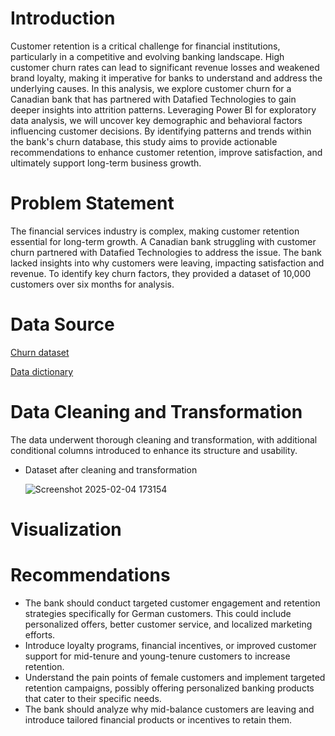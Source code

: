 # Introduction 
Customer retention is a critical challenge for financial institutions, particularly in a competitive and evolving banking landscape. High customer churn rates can lead to significant revenue losses and weakened brand loyalty, making it imperative for banks to understand and address the underlying causes. In this analysis, we explore customer churn for a Canadian bank that has partnered with Datafied Technologies to gain deeper insights into attrition patterns. Leveraging Power BI for exploratory data analysis, we will uncover key demographic and behavioral factors influencing customer decisions. By identifying patterns and trends within the bank's churn database, this study aims to provide actionable recommendations to enhance customer retention, improve satisfaction, and ultimately support long-term business growth.


# Problem Statement
The financial services industry is complex, making customer retention essential for long-term growth. A Canadian bank struggling with customer churn partnered with Datafied Technologies to address the issue. The bank lacked insights into why customers were leaving, impacting satisfaction and revenue. To identify key churn factors, they provided a dataset of 10,000 customers over six months for analysis.

# Data Source 
[Churn dataset](https://docs.google.com/spreadsheets/d/1uaklnnc7yeQFgHBR4cP9w91QJcUypdRZWud-MMk8FQM/edit?usp=sharing)

[Data dictionary](https://docs.google.com/document/d/1LujgftXUBdd7fEscYFml0meJq6xdREsph_pw--PRMeU/edit?usp=sharing)

# Data Cleaning and Transformation
The data underwent thorough cleaning and transformation, with additional conditional columns introduced to enhance its structure and usability.
- Dataset after cleaning and transformation

  ![Screenshot 2025-02-04 173154](https://github.com/user-attachments/assets/a8c2f015-902e-40fc-9f6e-69e19e9896c1)

# Visualization

# Recommendations
- The bank should conduct targeted customer engagement and retention strategies specifically for German customers. This could include personalized offers, better customer service, and localized marketing efforts.
-  Introduce loyalty programs, financial incentives, or improved customer support for mid-tenure and young-tenure customers to increase retention.
-  Understand the pain points of female customers and implement targeted retention campaigns, possibly offering personalized banking products that cater to their specific needs.
- The bank should analyze why mid-balance customers are leaving and introduce tailored financial products or incentives to retain them. 




